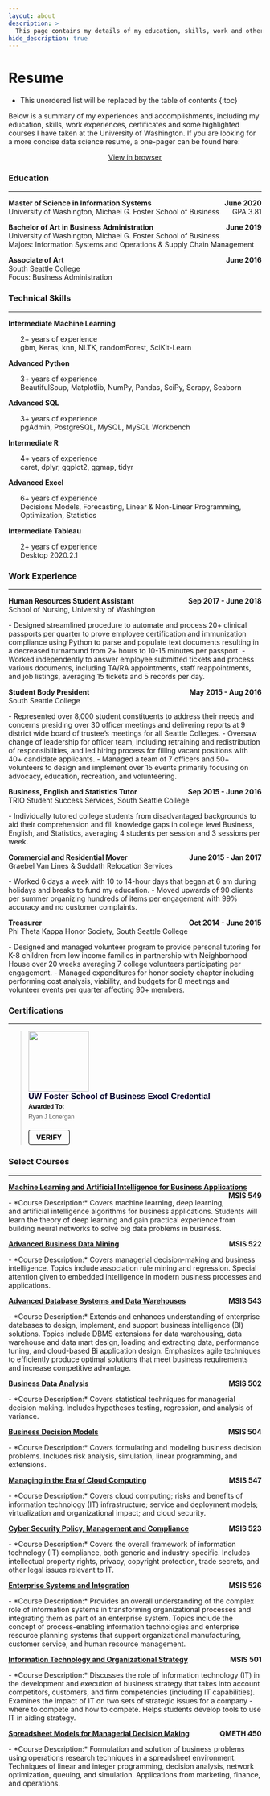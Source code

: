 ```yaml
---
layout: about
description: >
  This page contains my details of my education, skills, work and other qualifications.
hide_description: true
---
```


# Resume

* This unordered list will be replaced by the table of contents
{:toc}

Below is a summary of my experiences and accomplishments, including my education, skills, work experiences, certificates and some highlighted courses I have taken at the University of Washington. If you are looking for a more concise data science resume, a one-pager can be found here:
<p style="text-align: center;">
<a href="/assets/resume/RyanLonerganResumeDS.pdf" target="_blank">
View in browser
</a></p>


### Education
___

<p style="text-align: left;"><b>
    Master of Science in Information Systems
    <span style="float: right;">
        June 2020
    </span></b><br>
    University of Washington, Michael G. Foster School of Business
    <span style="float: right;">
        GPA 3.81
    </span>
</p>

<p style="text-align: left;"><b>
    Bachelor of Art in Business Administration
    <span style="float: right;">
        June 2019
    </span></b><br>
    University of Washington, Michael G. Foster School of Business<br>
    Majors: Information Systems and Operations & Supply Chain Management   
</p>

<p style="text-align: left;"><b>
    Associate of Art
    <span style="float: right;">
        June 2016
    </span></b><br>
    South Seattle College<br>
    Focus: Business Administration
</p>

### Technical Skills
___


<p style="display: inline;">
<b>
Intermediate Machine Learning
</b>
<ul><li style="list-style-type: none;">
2+ years of experience<br>
gbm, Keras, knn, NLTK, randomForest, SciKit-Learn
</li></ul></p>

<p style="display: inline;">
<b>
Advanced Python
</b>
<ul><li style="list-style-type: none;">
3+ years of experience<br>
BeautifulSoup, Matplotlib, NumPy, Pandas, SciPy, Scrapy, Seaborn
</li></ul></p>

<p style="display: inline;">
<b>
Advanced SQL
</b>
<ul><li style="list-style-type: none;">
3+ years of experience<br>
pgAdmin, PostgreSQL, MySQL, MySQL Workbench
</li></ul></p>

<p style="display: inline;">
<b>
Intermediate R
</b>
<ul><li style="list-style-type: none;">
4+ years of experience<br>
caret, dplyr, ggplot2, ggmap, tidyr
</li></ul></p>

<p style="display: inline;">
<b>
Advanced Excel
</b>
<ul><li style="list-style-type: none;">
6+ years of experience<br>
Decisions Models, Forecasting, Linear & Non-Linear Programming, Optimization, Statistics
</li></ul></p>

<p style="display: inline;">
<b>
Intermediate Tableau
</b>
<ul><li style="list-style-type: none;">
2+ years of experience<br>
Desktop 2020.2.1
</li></ul></p>

### Work Experience
___

<p style="text-align: left;"><b>
    Human Resources Student Assistant
    <span style="float: right;">
        Sep 2017 - June 2018
    </span></b><br>
School of Nursing, University of Washington
</p>
- Designed streamlined procedure to automate and process 20+ clinical passports per quarter to prove employee certification and immunization compliance using Python to parse and populate text documents resulting in a decreased turnaround from 2+ hours to 10-15 minutes per passport.
- Worked independently to answer employee submitted tickets and process various documents, including TA/RA appointments, staff reappointments, and job listings, averaging 15 tickets and 5 records per day.

<p style="text-align: left;"><b>
    Student Body President
    <span style="float: right;">
        May 2015 - Aug 2016
    </span></b><br>
South Seattle College
</p>
- Represented over 8,000 student constituents to address their needs and concerns presiding over 30 officer meetings and delivering reports at 9 district wide board of trustee’s meetings for all Seattle Colleges.
- Oversaw change of leadership for officer team, including retraining and redistribution of responsibilities, and led hiring process for filling vacant positions with 40+ candidate applicants.
- Managed a team of 7 officers and 50+ volunteers to design and implement over 15 events primarily focusing on advocacy, education, recreation, and volunteering.

<p style="text-align: left;"><b>
    Business, English and Statistics Tutor
    <span style="float: right;">
        Sep 2015 - June 2016
    </span></b><br>
TRIO Student Success Services, South Seattle College
</p>
- Individually tutored college students from disadvantaged backgrounds to aid their comprehension and fill knowledge gaps in college level Business, English, and Statistics, averaging 4 students per session and 3 sessions per week.

<p style="text-align: left;"><b>
    Commercial and Residential Mover
    <span style="float: right;">
        June 2015 - Jan 2017
    </span></b><br>
Graebel Van Lines & Suddath Relocation Services
</p>
- Worked 6 days a week with 10 to 14-hour days that began at 6 am during holidays and breaks to fund my education.
- Moved upwards of 90 clients per summer organizing hundreds of items per engagement with 99% accuracy and no customer complaints.

<p style="text-align: left;"><b>
    Treasurer
    <span style="float: right;">
        Oct 2014 - June 2015
    </span></b><br>
Phi Theta Kappa Honor Society, South Seattle College
</p>
- Designed and managed volunteer program to provide personal tutoring for K-8 children from low income families in partnership with Neighborhood House over 20 weeks averaging 7 college volunteers participating per engagement.
- Managed expenditures for honor society chapter including performing cost analysis, viability, and budgets for 8 meetings and volunteer events per quarter affecting 90+ members.


### Certifications
___

<blockquote class="badgr-badge" style="font-family: Helvetica, Roboto, &quot;Segoe UI&quot;, Calibri, sans-serif;"><a href="https://api.badgr.io/public/assertions/BQvuMC35QcChNL5C58p7gw?identity__email=ryanjl%40uw.edu" target="_blank"><img width="120px" height="120px" src="https://media.badgr.com/uploads/badges/assertion-BQvuMC35QcChNL5C58p7gw.svg"></a><p class="badgr-badge-name" style="hyphens: auto; overflow-wrap: break-word; word-wrap: break-word;margin: 0; font-size: 16px; font-weight: 600; font-style: normal; font-stretch: normal; line-height: 1.25; letter-spacing: normal; text-align: left; color: #05012c;">UW Foster School of Business Excel Credential</p><p class="badgr-badge-recipient" style="margin: 0; font-size: 12px; font-style: normal; font-stretch: normal; line-height: 1.67; letter-spacing: normal; text-align: left; color: #555555;"><strong style="font-size: 12px; font-weight: bold; font-style: normal; font-stretch: normal; line-height: 1.67; letter-spacing: normal; text-align: left; color: #000;">Awarded To:</strong><span style="display: block;"> Ryan J Lonergan</span></p><p style="margin: 16px 0; padding: 0;"><a class="badgr-badge-verify" target="_blank" href="https://badgecheck.io?url=https%3A%2F%2Fapi.badgr.io%2Fpublic%2Fassertions%2FBQvuMC35QcChNL5C58p7gw%3Fidentity__email%3Dryanjl%2540uw.edu&amp;identity__email=ryanjl%40uw.edu" style="box-sizing: content-box; display: flex; align-items: center; justify-content: center; margin: 0; font-size:14px; font-weight: bold; width: 48px; height: 16px; border-radius: 4px; border: solid 1px black; text-decoration: none; padding: 6px 16px; margin: 16px 0; color: black;">VERIFY</a></p><script async="async" src="https://washington.badgr.com/assets/widgets.bundle.js"></script></blockquote>

### Select Courses
___

<p style="text-align: left;"><b>
    <a href="https://myplan.uw.edu/course/#/courses/MSIS549" target="_blank">Machine Learning and Artificial Intelligence for Business Applications</a>
    <span style="float: right;">
        MSIS 549
    </span></b></p>
- *Course Description:* Covers machine learning, deep learning, and artificial intelligence algorithms for business applications. Students will learn the theory of deep learning and gain practical experience from building neural networks to solve big data problems in business.

<p style="text-align: left;"><b>
    <a href="https://myplan.uw.edu/course/#/courses/MSIS522" target="_blank">Advanced Business Data Mining</a>
    <span style="float: right;">
        MSIS 522
    </span></b></p>
- *Course Description:* Covers managerial decision-making and business intelligence. Topics include association rule mining and regression. Special attention given to embedded intelligence in modern business processes and applications.

<p style="text-align: left;"><b>
    <a href="https://myplan.uw.edu/course/#/courses/MSIS543" target="_blank">Advanced Database Systems and Data Warehouses</a>
    <span style="float: right;">
        MSIS 543
    </span></b></p>
- *Course Description:* Extends and enhances understanding of enterprise databases to design, implement, and support business intelligence (BI) solutions. Topics include DBMS extensions for data warehousing, data warehouse and data mart design, loading and extracting data, performance tuning, and cloud-based Bi application design. Emphasizes agile techniques to efficiently produce optimal solutions that meet business requirements and increase competitive advantage.

<p style="text-align: left;"><b>
    <a href="https://myplan.uw.edu/course/#/courses/MSIS502" target="_blank">Business Data Analysis</a>
    <span style="float: right;">
        MSIS 502
    </span></b></p>
- *Course Description:* Covers statistical techniques for managerial decision making. Includes hypotheses testing, regression, and analysis of variance.

<p style="text-align: left;"><b>
    <a href="https://myplan.uw.edu/course/#/courses/MSIS504" target="_blank">Business Decision Models</a>
    <span style="float: right;">
        MSIS 504
    </span></b></p>
- *Course Description:* Covers formulating and modeling business decision problems. Includes risk analysis, simulation, linear programming, and extensions.

<p style="text-align: left;"><b>
    <a href="https://myplan.uw.edu/course/#/courses/MSIS547" target="_blank">Managing in the Era of Cloud Computing</a>
    <span style="float: right;">
        MSIS 547
    </span></b></p>
- *Course Description:* Covers cloud computing; risks and benefits of information technology (IT) infrastructure; service and deployment models; virtualization and organizational impact; and cloud security.

<p style="text-align: left;"><b>
    <a href="https://myplan.uw.edu/course/#/courses/MSIS523" target="_blank">Cyber Security Policy, Management and Compliance</a>
    <span style="float: right;">
        MSIS 523
    </span></b></p>
- *Course Description:* Covers the overall framework of information technology (IT) compliance, both generic and industry-specific. Includes intellectual property rights, privacy, copyright protection, trade secrets, and other legal issues relevant to IT.

<p style="text-align: left;"><b>
    <a href="https://myplan.uw.edu/course/#/courses/MSIS526" target="_blank">Enterprise Systems and Integration</a>
    <span style="float: right;">
        MSIS 526
    </span></b></p>
- *Course Description:* Provides an overall understanding of the complex role of information systems in transforming organizational processes and integrating them as part of an enterprise system. Topics include the concept of process-enabling information technologies and enterprise resource planning systems that support organizational manufacturing, customer service, and human resource management.

<p style="text-align: left;"><b>
    <a href="https://myplan.uw.edu/course/#/courses/MSIS501" target="_blank">Information Technology and Organizational Strategy</a>
    <span style="float: right;">
        MSIS 501
    </span></b></p>
- *Course Description:* Discusses the role of information technology (IT) in the development and execution of business strategy that takes into account competitors, customers, and firm competencies (including IT capabilities). Examines the impact of IT on two sets of strategic issues for a company - where to compete and how to compete. Helps students develop tools to use IT in aiding strategy.

<p style="text-align: left;"><b>
    <a href="https://myplan.uw.edu/course/#/courses/QMETH450" target="_blank">Spreadsheet Models for Managerial Decision Making</a>
    <span style="float: right;">
        QMETH 450
    </span></b></p>
- *Course Description:* Formulation and solution of business problems using operations research techniques in a spreadsheet environment. Techniques of linear and integer programming, decision analysis, network optimization, queuing, and simulation. Applications from marketing, finance, and operations.
